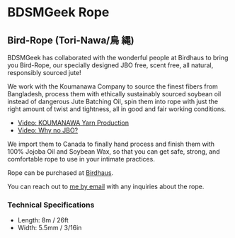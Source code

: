 # BDSMGeek Rope

## Bird-Rope (Tori-Nawa/鳥 縄)

BDSMGeek has collaborated with the wonderful people at Birdhaus to bring you Bird-Rope,
our specially designed JBO free, scent free, all natural, responsibly sourced jute!

We work with the Koumanawa Company to source the finest fibers from Bangladesh, process them
with ethically sustainably sourced soybean oil instead of dangerous Jute Batching Oil, spin
them into rope with just the right amount of twist and tightness, all in good and fair working
conditions.

- [Video: KOUMANAWA Yarn Production](https://www.youtube.com/watch?v=u1YOpJLW_6M)
- [Video: Why no JBO?](https://www.youtube.com/watch?v=I72KymMR7i4)

We import them to Canada to finally hand process and finish them with 100% Jojoba Oil and
Soybean Wax, so that you can get safe, strong, and comfortable rope to use in your intimate
practices.

Rope can be purchased at [Birdhaus](https://www.birdhausto.com/).

You can reach out to [me by email](mailto:bdsmgeek@gmail.com) with any inquiries about the rope.

### Technical Specifications

- Length: 8m / 26ft
- Width: 5.5mm / 3/16in

